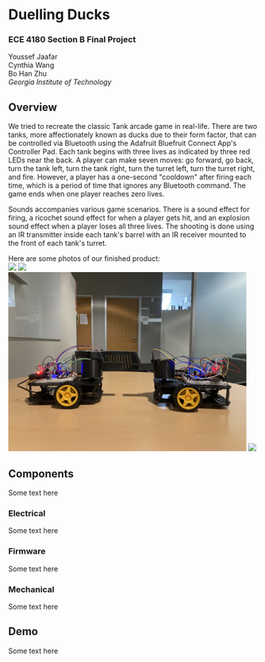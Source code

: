 # Duelling Ducks

### ECE 4180 Section B Final Project
Youssef Jaafar  
Cynthia Wang  
Bo Han Zhu  
_Georgia Institute of Technology_

## Overview
We tried to recreate the classic Tank arcade game in real-life. There are two tanks, more affectionately known as ducks due to their form factor, that can be controlled via Bluetooth using the Adafruit Bluefruit Connect App's Controller Pad. Each tank begins with three lives as indicated by three red LEDs near the back. A player can make seven moves: go forward, go back, turn the tank left, turn the tank right, turn the turret left, turn the turret right, and fire. However, a player has a one-second "cooldown" after firing each time, which is a period of time that ignores any Bluetooth command. The game ends when one player reaches zero lives.  
  
Sounds accompanies various game scenarios. There is a sound effect for firing, a ricochet sound effect for when a player gets hit, and an explosion sound effect when a player loses all three lives. The shooting is done using an IR transmitter inside each tank's barrel with an IR receiver mounted to the front of each tank's turret. 
  
Here are some photos of our finished product:  
<img src="Photos/IMG_6380.JPG" width="480">
<img src="Photos/IMG_6382.JPG" width="480">
<img src="Photos/IMG_6383.JPG" width="480">
<img src="Photos/IMG_6384.JPG" width="480">

## Components
Some text here

### Electrical
Some text here
### Firmware
Some text here
### Mechanical
Some text here

## Demo
Some text here
